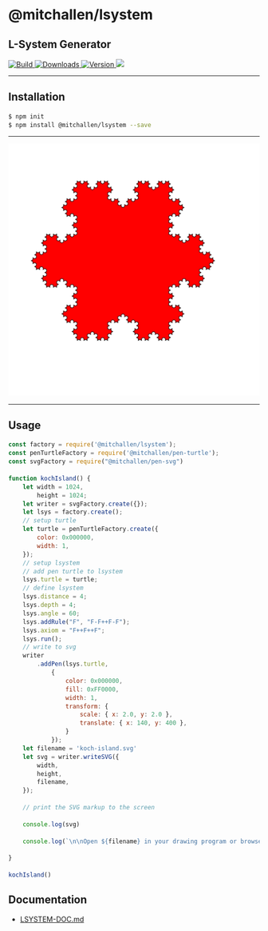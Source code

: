 @mitchallen/lsystem
==
L-System Generator
--
<p>
  <a href="https://npmjs.org/package/@mitchallen/lsystem">
    <img src="https://img.shields.io/github/actions/workflow/status/mitchallen/drawing-kit/check.yaml" alt="Build">
  </a>

  <a href="https://npmjs.org/package/@mitchallen/lsystem">
    <img src="http://img.shields.io/npm/dt/@mitchallen/lsystem.svg?style=flat-square" alt="Downloads">
  </a>

  <a href="https://npmjs.org/package/@mitchallen/lsystem">
    <img src="http://img.shields.io/npm/v/@mitchallen/lsystem.svg?style=flat-square" alt="Version">
  </a>
  
  <a href="https://npmjs.org/package/@mitchallen/lsystem">
    <img src="https://img.shields.io/github/license/mitchallen/drawing-kit.svg">
  </a>
  
</p>

* * *

## Installation

```sh
$ npm init
$ npm install @mitchallen/lsystem --save
```

* * *

<img src="https://raw.githubusercontent.com/mitchallen/drawing-kit/main/packages/lsystem/__tests__/output/kock-island.svg" />

* * *

## Usage

```js
const factory = require('@mitchallen/lsystem');
const penTurtleFactory = require('@mitchallen/pen-turtle');
const svgFactory = require("@mitchallen/pen-svg")

function kochIsland() {
    let width = 1024,
        height = 1024;
    let writer = svgFactory.create({});
    let lsys = factory.create();
    // setup turtle
    let turtle = penTurtleFactory.create({
        color: 0x000000,
        width: 1,
    });
    // setup lsystem
    // add pen turtle to lsystem
    lsys.turtle = turtle;
    // define lsystem
    lsys.distance = 4;
    lsys.depth = 4;
    lsys.angle = 60;
    lsys.addRule("F", "F-F++F-F");
    lsys.axiom = "F++F++F";
    lsys.run();
    // write to svg
    writer
        .addPen(lsys.turtle,
            {
                color: 0x000000,
                fill: 0xFF0000,
                width: 1,
                transform: {
                    scale: { x: 2.0, y: 2.0 },
                    translate: { x: 140, y: 400 },
                }
            });
    let filename = 'koch-island.svg'
    let svg = writer.writeSVG({
        width,
        height,
        filename,
    });

    // print the SVG markup to the screen

    console.log(svg)

    console.log(`\n\nOpen ${filename} in your drawing program or browser.\n\n`)

}

kochIsland()

```

## Documentation

* [LSYSTEM-DOC.md](https://github.com/mitchallen/drawing-kit/blob/main/packages/lsystem/LSYSTEM-DOC.md)



